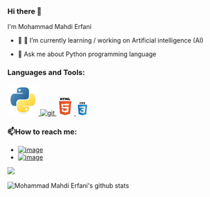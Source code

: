 ### Hi there 👋



I'm Mohammad Mahdi Erfani

- 🔭 🌱 I’m currently learning / working on Artificial intelligence (AI) 

- 💬 Ask me about Python programming language

<h3>Languages and Tools:</h3>

<p> 
  <a href="https://www.python.org" target="_blank"> 
    <img src="https://raw.githubusercontent.com/devicons/devicon/master/icons/python/python-original.svg" alt="python" width="70" height="70"/> 
  </a> 
  <a href="https://git-scm.com/" target="_blank"> 
    <img src="https://www.vectorlogo.zone/logos/git-scm/git-scm-icon.svg" alt="git" width="50" height="50"/> 
  </a>
  <a href="https://www.w3.org/html/" target="_blank"> 
    <img src="https://raw.githubusercontent.com/devicons/devicon/master/icons/html5/html5-original-wordmark.svg" alt="html5" width="40" height="40"/> 
  </a>
  <a href="https://www.w3schools.com/css/" target="_blank"> 
    <img src="https://raw.githubusercontent.com/devicons/devicon/master/icons/css3/css3-original-wordmark.svg" alt="css3" width="30" height="30"/> 
  </a> 

</p>
  
### 📫How to reach me: 
- [![image](https://img.shields.io/badge/Instagram-E4405F?style=for-the-badge&logo=instagram&logoColor=white)](https://www.instagram.com/MohammadMahdiErfani/)
- [![image](https://img.shields.io/badge/Gmail-D14836?style=for-the-badge&logo=gmail&logoColor=white)](mailto:MohammadMahdiErfani1@gmail.com)


<img height= "160" src="https://github-readme-stats.vercel.app/api/top-langs/?username=MohammadMahdiErfani&theme=react&layout=compact" />

![Mohammad Mahdi Erfani's github stats](https://github-readme-stats.vercel.app/api?username=MohammadMahdiErfani&theme=react&show_icons=true&include_all_commits=true)


